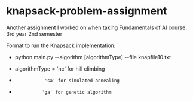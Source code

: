 # knapsack-problem-assignment
Another assignment I worked on when taking Fundamentals of AI course, 3rd year 2nd semester

Format to run the Knapsack implementation: 
- python main.py --algorithm [algorithmType] --file knapfile10.txt
  
 * algorithmType = 'hc' for hill climbing
  *                'sa' for simulated annealing
   *               'ga' for genetic algorithm  
